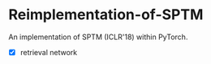 # Reimplementation-of-SPTM
An implementation of SPTM (ICLR'18) within PyTorch.

- [x] retrieval network
